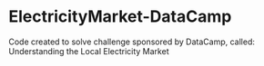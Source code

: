 # ElectricityMarket-DataCamp
Code created to solve challenge sponsored by DataCamp, called: Understanding the Local Electricity Market
